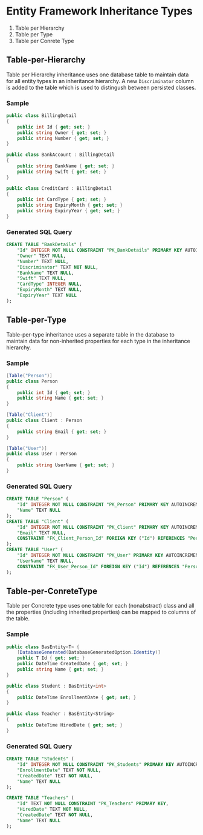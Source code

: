 # Entity Framework Inheritance Types
1. Table per Hierarchy
2. Table per Type
3. Table per Conrete Type

## Table-per-Hierarchy
Table per Hierarchy inheritance uses one database table to maintain data for all entity types in an inheritance hierarchy. A new `Discriminator` column is added to the table which is used to distingush between persisted classes.
### Sample
```csharp
public class BillingDetail
{
    public int Id { get; set; }
    public string Owner { get; set; }
    public string Number { get; set; }
}

public class BankAccount : BillingDetail
{
    public string BankName { get; set; }
    public string Swift { get; set; }
}

public class CreditCard : BillingDetail
{
    public int CardType { get; set; }
    public string ExpiryMonth { get; set; }
    public string ExpiryYear { get; set; }
}
```
### Generated SQL Query
```sql
CREATE TABLE "BankDetails" (
    "Id" INTEGER NOT NULL CONSTRAINT "PK_BankDetails" PRIMARY KEY AUTOINCREMENT,
    "Owner" TEXT NULL,
    "Number" TEXT NULL,
    "Discriminator" TEXT NOT NULL,
    "BankName" TEXT NULL,
    "Swift" TEXT NULL,
    "CardType" INTEGER NULL,
    "ExpiryMonth" TEXT NULL,
    "ExpiryYear" TEXT NULL
);
```

## Table-per-Type
Table-per-type inheritance uses a separate table in the database to maintain data for non-inherited properties for each type in the inheritance hierarchy.

### Sample
```csharp
[Table("Person")]
public class Person
{
    public int Id { get; set; }
    public string Name { get; set; }
}

[Table("Client")]
public class Client : Person
{
    public string Email { get; set; }
}

[Table("User")]
public class User : Person
{
    public string UserName { get; set; }
}
```

### Generated SQL Query
```sql
CREATE TABLE "Person" (
    "Id" INTEGER NOT NULL CONSTRAINT "PK_Person" PRIMARY KEY AUTOINCREMENT,
    "Name" TEXT NULL
);
CREATE TABLE "Client" (
    "Id" INTEGER NOT NULL CONSTRAINT "PK_Client" PRIMARY KEY AUTOINCREMENT,
    "Email" TEXT NULL,
    CONSTRAINT "FK_Client_Person_Id" FOREIGN KEY ("Id") REFERENCES "Person" ("Id") ON DELETE CASCADE
);
CREATE TABLE "User" (
    "Id" INTEGER NOT NULL CONSTRAINT "PK_User" PRIMARY KEY AUTOINCREMENT,
    "UserName" TEXT NULL,
    CONSTRAINT "FK_User_Person_Id" FOREIGN KEY ("Id") REFERENCES "Person" ("Id") ON DELETE CASCADE
);
```

## Table-per-ConreteType
Table per Concrete type uses one table for each (nonabstract) class and all the properties (including inherited properties) can be mapped to columns of the table.

### Sample
```csharp
public class BasEntity<T> {
    [DatabaseGenerated(DatabaseGeneratedOption.Identity)]
    public T Id { get; set; }
    public DateTime CreatedDate { get; set; }
    public string Name { get; set; }
}

public class Student : BasEntity<int>
{
    public DateTime EnrollmentDate { get; set; }
}

public class Teacher : BasEntity<String>
{
    public DateTime HiredDate { get; set; }
}
```

### Generated SQL Query
```sql
CREATE TABLE "Students" (
    "Id" INTEGER NOT NULL CONSTRAINT "PK_Students" PRIMARY KEY AUTOINCREMENT,
    "EnrollmentDate" TEXT NOT NULL,
    "CreatedDate" TEXT NOT NULL,
    "Name" TEXT NULL
);

CREATE TABLE "Teachers" (
    "Id" TEXT NOT NULL CONSTRAINT "PK_Teachers" PRIMARY KEY,
    "HiredDate" TEXT NOT NULL,
    "CreatedDate" TEXT NOT NULL,
    "Name" TEXT NULL
);
```